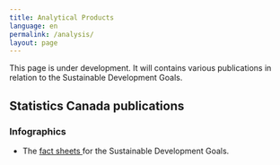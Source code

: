 ```yaml
---
title: Analytical Products
language: en
permalink: /analysis/
layout: page
---
```


This page is under development. It will contains various publications in relation to the Sustainable Development Goals.

## Statistics Canada publications 
  

### Infographics
* The <a href="https://www150.statcan.gc.ca/n1/pub/11-637-x/11-637-x2020001-eng.htm">fact sheets </a> for the Sustainable Development Goals. 




